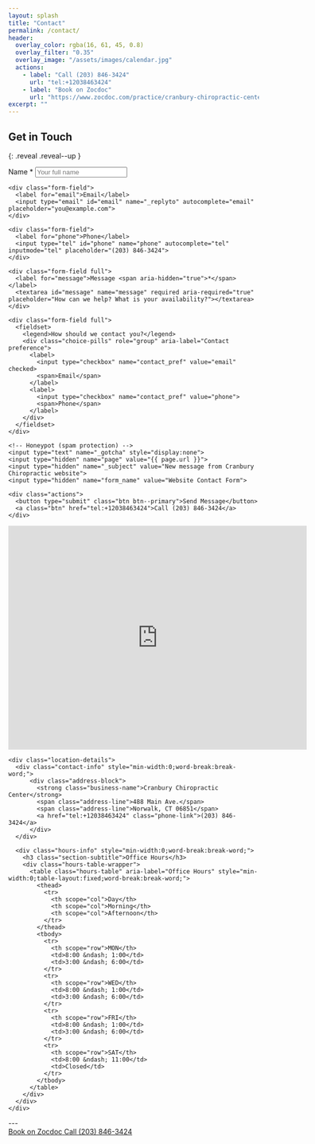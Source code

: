 ```yaml
---
layout: splash
title: "Contact"
permalink: /contact/
header:
  overlay_color: rgba(16, 61, 45, 0.8)
  overlay_filter: "0.35"
  overlay_image: "/assets/images/calendar.jpg"
  actions:
    - label: "Call (203) 846-3424"
      url: "tel:+12038463424"
    - label: "Book on Zocdoc"
      url: "https://www.zocdoc.com/practice/cranbury-chiropractic-center-43835"
excerpt: ""
---
```



## Get in Touch
{: .reveal .reveal--up }


<form id="contact-form" class="contact-form reveal reveal--up" action="https://formspree.io/f/xzzabznp" method="POST" novalidate>
  <div class="form-grid">
    <div class="form-field">
      <label for="name">Name <span aria-hidden="true">*</span></label>
      <input type="text" id="name" name="name" required aria-required="true" autocomplete="name" placeholder="Your full name">
    </div>

    <div class="form-field">
      <label for="email">Email</label>
      <input type="email" id="email" name="_replyto" autocomplete="email" placeholder="you@example.com">
    </div>

    <div class="form-field">
      <label for="phone">Phone</label>
      <input type="tel" id="phone" name="phone" autocomplete="tel" inputmode="tel" placeholder="(203) 846-3424">
    </div>

    <div class="form-field full">
      <label for="message">Message <span aria-hidden="true">*</span></label>
      <textarea id="message" name="message" required aria-required="true" placeholder="How can we help? What is your availability?"></textarea>
    </div>

    <div class="form-field full">
      <fieldset>
        <legend>How should we contact you?</legend>
        <div class="choice-pills" role="group" aria-label="Contact preference">
          <label>
            <input type="checkbox" name="contact_pref" value="email" checked>
            <span>Email</span>
          </label>
          <label>
            <input type="checkbox" name="contact_pref" value="phone">
            <span>Phone</span>
          </label>
        </div>
      </fieldset>
    </div>

    <!-- Honeypot (spam protection) -->
    <input type="text" name="_gotcha" style="display:none">
    <input type="hidden" name="page" value="{{ page.url }}">
    <input type="hidden" name="_subject" value="New message from Cranbury Chiropractic website">
    <input type="hidden" name="form_name" value="Website Contact Form">

    <div class="actions">
      <button type="submit" class="btn btn--primary">Send Message</button>
      <a class="btn" href="tel:+12038463424">Call (203) 846-3424</a>
    </div>
  </div>
</form>

<div class="reveal reveal--up">
  <section class="contact-hours">
    <div class="map">
      <iframe 
          src="https://www.google.com/maps/embed?pb=!1m18!1m12!1m3!1d12017.780646219726!2d-73.43573584758363!3d41.14663669559827!2m3!1f0!2f0!3f0!3m2!1i1024!2i768!4f13.1!3m3!1m2!1s0x89e81d06e09b8725%3A0x6a009dd40432130c!2s488%20Main%20Ave%2C%20Norwalk%2C%2006851!5e0!3m2!1sen!2sus!4v1755148035773!5m2!1sen!2sus" 
          width="600" 
          height="450"
          style="border:0;" 
          allowfullscreen="" 
          loading="lazy" 
          referrerpolicy="no-referrer-when-downgrade">
      </iframe>
    </div>

    <div class="location-details">
      <div class="contact-info" style="min-width:0;word-break:break-word;">
          <div class="address-block">
            <strong class="business-name">Cranbury Chiropractic Center</strong>
            <span class="address-line">488 Main Ave.</span>
            <span class="address-line">Norwalk, CT 06851</span>
            <a href="tel:+12038463424" class="phone-link">(203) 846-3424</a>
          </div>
      </div>

      <div class="hours-info" style="min-width:0;word-break:break-word;">
        <h3 class="section-subtitle">Office Hours</h3>
        <div class="hours-table-wrapper">
          <table class="hours-table" aria-label="Office Hours" style="min-width:0;table-layout:fixed;word-break:break-word;">
            <thead>
              <tr>
                <th scope="col">Day</th>
                <th scope="col">Morning</th>
                <th scope="col">Afternoon</th>
              </tr>
            </thead>
            <tbody>
              <tr>
                <th scope="row">MON</th>
                <td>8:00 &ndash; 1:00</td>
                <td>3:00 &ndash; 6:00</td>
              </tr>
              <tr>
                <th scope="row">WED</th>
                <td>8:00 &ndash; 1:00</td>
                <td>3:00 &ndash; 6:00</td>
              </tr>
              <tr>
                <th scope="row">FRI</th>
                <td>8:00 &ndash; 1:00</td>
                <td>3:00 &ndash; 6:00</td>
              </tr>
              <tr>
                <th scope="row">SAT</th>
                <td>8:00 &ndash; 11:00</td>
                <td>Closed</td>
              </tr>
            </tbody>
          </table>
        </div>
      </div>
    </div>
  </section>
</div>
---
<div class="contact-actions reveal reveal--up">
  <a href="https://www.zocdoc.com/practice/cranbury-chiropractic-center-43835" class="btn">
    <span class="btn-label">Book on Zocdoc</span>
  </a>
  <a href="tel:+12038463424" class="btn">
    <span class="btn-label">Call (203) 846-3424</span>
  </a>
</div>